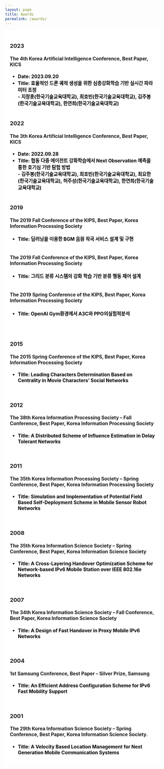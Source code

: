 ```yaml
---
layout: page
title: Awards
permalink: /awards/
---
```

<style>
    ul {    
        margin-left: 0;
        color: #000000
    }
    
    h4 {
        font-weight: bold;
    }
</style>
<section>
    <div class="cw-content container-fluid">
        <div class="cyw-container">
            <div class="container">
                <!--Start Container Div-->
                <div style="background-color:white; font-size: 110%; font-weight: bold" class="container-fluid">
                    <!--Start Content Grid-->
                    <div class="row content">
                        <div style="padding:1.0em" class="content-wrapper">
                            <h3 class = "title-level-3 year"> 2023 </h3>
                            <h4>The 4th Korea Artificial Intelligence Conference, Best Paper, KICS</h4>
                            <ul>
                                <li>Date: 2023.09.20</li>
                                <li>Title: 효율적인 드론 궤적 생성을 위한 심층강화학습 기반 실시간 파라미터 조정<br/>
                                    - 지창훈(한국기술교육대학교), 최호빈(한국기술교육대학교), 김주봉(한국기술교육대학교), 한연희(한국기술교육대학교)
                                </li>
                                <br>
                            </ul>
                            <h3 class = "title-level-3 year"> 2022 </h3>
                            <h4>The 3th Korea Artificial Intelligence Conference, Best Paper, KICS</h4>
                            <ul>
                                <li>Date: 2022.09.28</li>
                                <li>Title: 협동 다중 에이전트 강화학습에서 Next Observation 예측을 통한 호기심 기반 탐험 방법<br/>
                                    - 김주봉(한국기술교육대학교), 최호빈(한국기술교육대학교), 최요한(한국기술교육대학교), 허주성(한국기술교육대학교), 한연희(한국기술교육대학교)
                                </li>
                                <br>
                            </ul>
                            <h3 class = "title-level-3 year"> 2019 </h3>
                            <h4>The 2019 Fall Conference of the KIPS, Best Paper, Korea Information Processing
                                Society</h4>
                            <ul>
                                <li>Title: 딥러닝을 이용한 BGM 음원 작곡 서비스 설계 및 구현</li>
                                <br>
                            </ul>
                            <h4>The 2019 Fall Conference of the KIPS, Best Paper, Korea Information Processing
                                Society</h4>
                            <ul>
                                <li>Title: 그리드 분류 시스템의 강화 학습 기반 분류 행동 제어 설계</li>
                                <br>
                            </ul>
                            <h4>The 2019 Spring Conference of the KIPS, Best Paper, Korea Information Processing
                                Society</h4>
                            <ul>
                                <li>Title: OpenAI Gym환경에서 A3C와 PPO의실험적분석</li>
                                <br>
                            </ul>
                            <br/>
                            <h3 class = "title-level-3 year"> 2015 </h3>
                            <h4>The 2015 Spring Conference of the KIPS, Best Paper, Korea Information Processing
                                Society</h4>
                            <ul>
                                <li>Title: Leading Characters Determination Based on Centrality in Movie Characters’
                                    Social Networks
                                </li>
                            </ul>
                            <br/>
                            <h3 class = "title-level-4 year"> 2012 </h3>
                            <h4>The 38th Korea Information Processing Society – Fall Conference, Best Paper, Korea
                                Information Processing Society</h4>
                            <ul>
                                <li>Title: A Distributed Scheme of Influence Estimation in Delay Tolerant Networks</li>
                            </ul>
                            <br/>
                            <h3 class = "title-level-4 year"> 2011 </h3>
                            <h4>The 35th Korea Information Processing Society – Spring Conference, Best Paper, Korea
                                Information Processing Society</h4>
                            <ul>
                                <li>Title: Simulation and Implementation of Potential Field Based Self-Deployment Scheme
                                    in Mobile Sensor Robot Networks
                                </li>
                            </ul>
                            <p><!--
                            <p align="center">
                            <a href="data/award.jpg" target="_blank" rel="noopener noreferrer"><img width="25%" alt src="data/award.jpg" border="0" data-lazy-src="http://data/award.jpg?is-pending-load=1" srcset="data:image/gif;base64,R0lGODlhAQABAIAAAAAAAP///yH5BAEAAAAALAAAAAABAAEAAAIBRAA7" class=" jetpack-lazy-image"><noscript><img width="25%" alt="" src="data/award.jpg" border="0"/></noscript></a>
                            --></p>
                            <br/>
                            <h3 class = "title-level-3 year"> 2008</h3>
                            <h4>The 35th Korea Information Science Society – Spring Conference, Best Paper, Korea
                                Information Science Society</h4>
                            <ul>
                                <li>Title: A Cross-Layering Handover Optimization Scheme for Network-based IPv6 Mobile
                                    Station over IEEE 802.16e Networks
                                </li>
                            </ul>
                            <br/>
                            <h3 class = "title-level-3 year"> 2007 </h3>
                            <h4>The 34th Korea Information Science Society – Fall Conference, Best Paper, Korea
                                Information Science Society</h4>
                            <ul>
                                <li>Title: A Design of Fast Handover in Proxy Mobile IPv6 Networks</li>
                            </ul>
                            <br/>
                            <h3 class = "title-level-3 year"> 2004 </h3>
                            <h4>1st Samsung Conference, Best Paper – Silver Prize, Samsung</h4>
                            <ul>
                                <li>Title: An Efficient Address Configuration Scheme for IPv6 Fast Mobility Support</li>
                            </ul>
                            <br/>
                            <h3 class = "title-level-3 year"> 2001 </h3>
                            <h4>The 29th Korea Information Science Society – Spring Conference, Best Paper, Korea
                                Information Science Society.</h4>
                            <ul>
                                <li>Title: A Velocity Based Location Management for Next Generation Mobile Communication
                                    Systems
                                </li>
                            </ul>
                        </div>
                    </div>
                    <div class="clear"></div>
                    <!--End Content Grid-->
                </div>
            </div>
        </div>
        <!--End Container Div-->
    </div>
</section>

<script type="text/javascript">
    var acc = document.getElementsByClassName("accordion");

    for (var i = 0; i < acc.length; i++) {
        acc[i].addEventListener("click", function () {
            this.classList.toggle("acc_active");
            var panel = this.nextElementSibling;
            if (panel.style.maxHeight) {
                panel.style.maxHeight = null;
            } else {
                panel.style.maxHeight = panel.scrollHeight + "px";
            }
        });
    }

    for (var i = 0; i < acc.length; i++) {
        acc[i].click();
    }
</script>